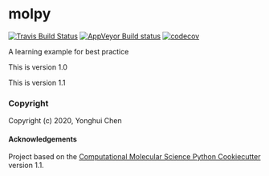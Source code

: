 molpy
==============================
[//]: # (Badges)
[![Travis Build Status](https://travis-ci.com/REPLACE_WITH_OWNER_ACCOUNT/molpy.svg?branch=master)](https://travis-ci.com/REPLACE_WITH_OWNER_ACCOUNT/molpy)
[![AppVeyor Build status](https://ci.appveyor.com/api/projects/status/REPLACE_WITH_APPVEYOR_LINK/branch/master?svg=true)](https://ci.appveyor.com/project/REPLACE_WITH_OWNER_ACCOUNT/molpy/branch/master)
[![codecov](https://codecov.io/gh/REPLACE_WITH_OWNER_ACCOUNT/molpy/branch/master/graph/badge.svg)](https://codecov.io/gh/REPLACE_WITH_OWNER_ACCOUNT/molpy/branch/master)

A learning example for best practice

This is version 1.0

This is version 1.1
### Copyright

Copyright (c) 2020, Yonghui Chen


#### Acknowledgements
 
Project based on the 
[Computational Molecular Science Python Cookiecutter](https://github.com/molssi/cookiecutter-cms) version 1.1.
